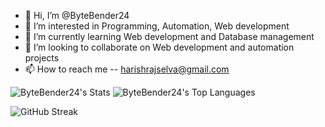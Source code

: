 - 👋 Hi, I’m @ByteBender24
- 👀 I’m interested in Programming, Automation, Web development
- 🌱 I’m currently learning Web development and Database management
- 💞️ I’m looking to collaborate on Web development and automation projects
- 📫 How to reach me -- harishrajselva@gmail.com




![ByteBender24's Stats](https://github-readme-stats.vercel.app/api?username=ByteBender24&theme=tokyonight&show_icons=true&hide_border=true&count_private=true) 
![ByteBender24's Top Languages](https://github-readme-stats.vercel.app/api/top-langs/?username=ByteBender24&theme=tokyonight&show_icons=true&hide_border=true&layout=compact)







![GitHub Streak](https://github-readme-streak-stats.herokuapp.com?user=ByteBender24&theme=dark&hide_border=true)
